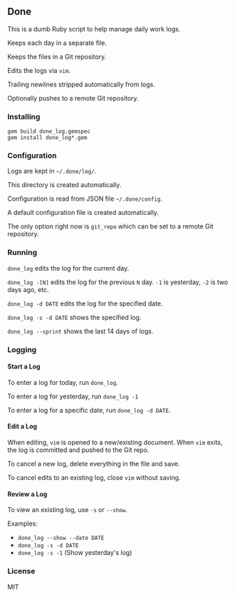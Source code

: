 ## Done

This is a dumb Ruby script to help manage daily work logs.

Keeps each day in a separate file.

Keeps the files in a Git repository.

Edits the logs via `vim`.

Trailing newlines stripped automatically from logs.

Optionally pushes to a remote Git repository.

### Installing

    gem build done_log.gemspec
    gem install done_log*.gem

### Configuration 

Logs are kept in `~/.done/log/`.

This directory is created automatically.

Configuration is read from JSON file `~/.done/config`.

A default configuration file is created automatically.

The only option right now is `git_repo` which can be set to a remote Git repository.

### Running

`done_log` edits the log for the current day.

`done_log -[N]` edits the log for the previous `N` day. `-1` is yesterday, `-2` is two days ago, etc.

`done_log -d DATE` edits the log for the specified date.

`done_log -s -d DATE` shows the specified log.

`done_log --sprint` shows the last 14 days of logs.

### Logging

#### Start a Log

To enter a log for today, run `done_log`.

To enter a log for yesterday, run `done_log -1`

To enter a log for a specific date, run `done_log -d DATE`.

#### Edit a Log

When editing, `vim` is opened to a new/existing document. When `vim` exits, the log is committed and pushed to the Git repo.

To cancel a new log, delete everything in the file and save.

To cancel edits to an existing log, close `vim` without saving.

#### Review a Log

To view an existing log, use `-s` or `--show`.

Examples:

* `done_log --show --date DATE`
* `done_log -s -d DATE`
* `done_log -s -1` (Show yesterday's log)

### License

MIT
